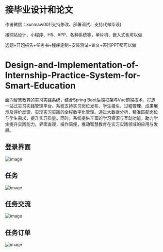 # 接毕业设计和论文
作者微信：xunmaw001(支持修改、部署调试、支持代做毕设)

接网站设计、小程序、H5、APP、各种系统等，单片机、嵌入式也可以做

选题+开题报告+任务书+程序定制+安装测试+论文+答辩PPT都可以做
# Design-and-Implementation-of-Internship-Practice-System-for-Smart-Education
面向智慧教育的实习实践系统，结合Spring Boot后端框架与Vue前端技术，打造一站式实习实践管理平台。系统支持实习岗位发布、学生报名、过程管理、成果展示及评价反馈，实现实习实践的全程数字化管理。通过大数据分析，精准匹配岗位与学生需求，提升实习质量。同时，系统提供丰富的学习资源与互动功能，助力学生提升实践能力。界面直观，操作简便，推动智慧教育在实习实践领域的应用与发展。
## 登录界面
![image](https://github.com/user-attachments/assets/52c20233-85a0-4903-95f1-9da695299e3e)
## 任务
![image](https://github.com/user-attachments/assets/fc33bd4f-3b14-491c-a178-b3c0e5099ed5)
## 任务交流
![image](https://github.com/user-attachments/assets/2c8e48ea-cf5d-4f76-b8eb-66a4b3b4de8f)
## 任务订单
![image](https://github.com/user-attachments/assets/79a26e94-e18d-4b91-802a-30d9298304ff)
